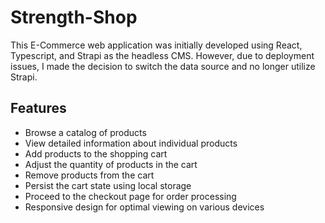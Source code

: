 # Strength-Shop

This E-Commerce web application was initially developed using React, Typescript, and Strapi as the headless CMS. However, due to deployment issues, I made the decision to switch the data source and no longer utilize Strapi.

## Features
- Browse a catalog of products
- View detailed information about individual products
- Add products to the shopping cart
- Adjust the quantity of products in the cart
- Remove products from the cart
- Persist the cart state using local storage
- Proceed to the checkout page for order processing
- Responsive design for optimal viewing on various devices
